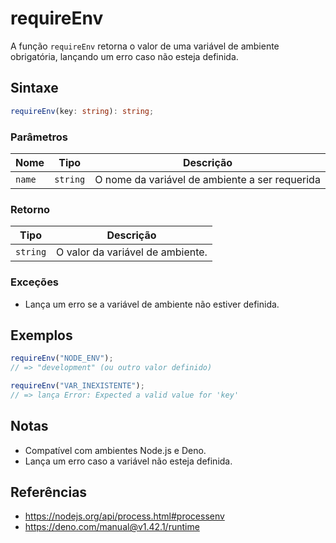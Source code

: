 # requireEnv

A função `requireEnv` retorna o valor de uma variável de ambiente obrigatória, lançando um erro caso não esteja definida.

## Sintaxe

```typescript
requireEnv(key: string): string;
```

### Parâmetros

| Nome    | Tipo      | Descrição                                   |
| ------- | --------- | ------------------------------------------- |
| `name`  | `string`  | O nome da variável de ambiente a ser requerida |

### Retorno

| Tipo      | Descrição                           |
| --------- | ----------------------------------- |
| `string`  | O valor da variável de ambiente.    |

### Exceções

- Lança um erro se a variável de ambiente não estiver definida.

## Exemplos

```typescript
requireEnv("NODE_ENV");
// => "development" (ou outro valor definido)

requireEnv("VAR_INEXISTENTE");
// => lança Error: Expected a valid value for 'key'
```

## Notas

* Compatível com ambientes Node.js e Deno.
* Lança um erro caso a variável não esteja definida.

## Referências

* https://nodejs.org/api/process.html#processenv
* https://deno.com/manual@v1.42.1/runtime